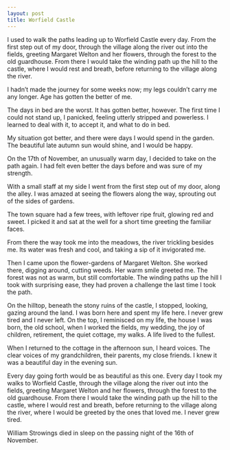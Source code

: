 ```yaml
---
layout: post
title: Worfield Castle
---
```


I used to walk the paths leading up to Worfield Castle every day. From the first step out of my door, through the village along the river out into the fields, greeting Margaret Welton and her flowers, through the forest to the old guardhouse. From there I would take the winding path up the hill to the castle, where I would rest and breath, before returning to the village along the river.

I hadn’t made the journey for some weeks now; my legs couldn’t carry me any longer. Age has gotten the better of me.

The days in bed are the worst. It has gotten better, however. The first time I could not stand up, I panicked, feeling utterly stripped and powerless. I learned to deal with it, to accept it, and what to do in bed. 

My situation got better, and there were days I would spend in the garden. The beautiful late autumn sun would shine, and I would be happy.

On the 17th of November, an unusually warm day, I decided to take on the path again. I had felt even better the days before and was sure of my strength.

With a small staff at my side I went from the first step out of my door, along the alley. I was amazed at seeing the flowers along the way, sprouting out of the sides of gardens.

The town square had a few trees, with leftover ripe fruit, glowing red and sweet. I picked it and sat at the well for a short time greeting the familiar faces.

From there the way took me into the meadows, the river trickling besides me. Its water was fresh and cool, and taking a sip of it invigorated me.

Then I came upon the flower-gardens of Margaret Welton. She worked there, digging around, cutting weeds. Her warm smile greeted me.
The forest was not as warm, but still comfortable. The winding paths up the hill I took with surprising ease, they had proven a challenge the last time I took the path.

On the hilltop, beneath the stony ruins of the castle, I stopped, looking, gazing around the land. I was born here and spent my life here. I never grew tired and I never left. On the top, I reminisced on my life, the house I was born, the old school, when I worked the fields, my wedding, the joy of children, retirement, the quiet cottage, my walks. 
A life lived to the fullest.

When I returned to the cottage in the afternoon sun, I heard voices. The clear voices of my grandchildren, their parents, my close friends. I knew it was a beautiful day in the evening sun. 

Every day going forth would be as beautiful as this one. Every day I took my walks to Worfield Castle, through the village along the river out into the fields, greeting Margaret Welton and her flowers, through the forest to the old guardhouse. From there I would take the winding path up the hill to the castle, where I would rest and breath, before returning to the village along the river, where I would be greeted by the ones that loved me. I never grew tired.

William Strowings died in sleep on the passing night of the 16th of November.
